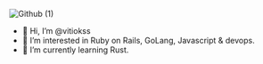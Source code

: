 ![Github (1)](https://user-images.githubusercontent.com/2405256/177834884-a8b1c8e2-dbde-4f0e-8bec-827a2f95c4cf.svg)


- 👋 Hi, I’m @vitiokss
- 👀 I’m interested in Ruby on Rails, GoLang, Javascript & devops.
- 🌱 I’m currently learning Rust.



<!---
vitiokss/vitiokss is a ✨ special ✨ repository because its `README.md` (this file) appears on your GitHub profile.
You can click the Preview link to take a look at your changes.
--->
